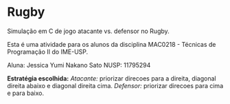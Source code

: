 # Rugby

Simulação em C de jogo atacante vs. defensor no Rugby.

Esta é uma atividade para os alunos da disciplina
MAC0218 - Técnicas de Programação II do IME-USP.

Aluna: Jessica Yumi Nakano Sato
NUSP: 11795294

**Estratégia escolhida:** 
*Atacante:* priorizar direcoes para a direita, diagonal direita abaixo e diagonal direita cima.
*Defensor:* priorizar direcoes para cima e para baixo.
